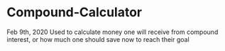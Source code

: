 # Compound-Calculator

Feb 9th, 2020
Used to calculate money one will receive from compound interest, or how much one should save now to reach their goal
